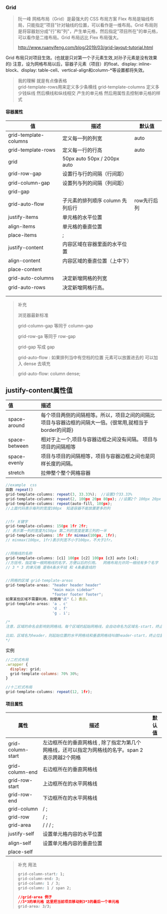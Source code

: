 ### Grid

> 阮一峰
> 网格布局（Grid）是最强大的 CSS 布局方案
> Flex 布局是轴线布局，只能指定"项目"针对轴线的位置，可以看作是一维布局。Grid 布局则是将容器划分成"行"和"列"，产生单元格，然后指定"项目所在"的单元格，可以看作是二维布局。Grid 布局远比 Flex 布局强大。
>
> http://www.ruanyifeng.com/blog/2019/03/grid-layout-tutorial.html

Grid 布局只对项目生效。(也就是只对第一个子元素生效,对孙子元素是没有效果的)
注意，设为网格布局以后，容器子元素（项目）的float、display: inline-block、display: table-cell、vertical-align和column-*等设置都将失效。

>我的理解
>就是有点像表格  
>grid-template-rows用来定义多少条横线
>grid-template-columns 定义多少钱纵线 
>然后横线和纵线相交 产生的单元格 然后用属性去控制单元格的样式

#### 容器属性

| 值                    | 描述                              | 默认值      |
| --------------------- | --------------------------------- | ----------- |
| grid-template-columns | 定义每一列的列宽                  | auto        |
| grid-template-rows    | 定义每一行的行高                  | auto        |
| grid                  | 50px auto 50px / 200px auto       |             |
| grid-row-gap          | 设置行与行的间隔（行间距）        |             |
| grid-column-gap       | 设置列与列的间隔（列间距）        |             |
| grid-gap              | <grid-row-gap> <grid-column-gap>  |             |
| grid-auto-flow        | 子元素的排列顺序  column 先列后行 | row先行后列 |
| justify-items         | 单元格的水平位置                  |             |
| align-items           | 单元格的垂直位置                  |             |
| place-items           | <align-items> <justify-items>;    |             |
| justify-content       | 内容区域在容器里面的水平位置      |             |
| align-content         | 内容区域的垂直位置（上中下）      |             |
| place-content         | <align-content> <justify-content> |             |
| grid-auto-columns     | 决定新增网格的列宽                |             |
| grid-auto-rows        | 决定新增网格行高。                |             |
|                       |                                   |             |
|                       |                                   |             |

> 补充
>
> 浏览器最新标准
>
> grid-column-gap 等同于 column-gap
>
> grid-row-ga 等同于 row-gap
>
> grid-gap 写成  gap
>
> grid-auto-flow : 如果排列当中有空档的位置 元素可以放置进去的 可以加入 dense 去填充
>
> grid-auto-flow: column dense;

## justify-content属性值

| 值            | 描述                                                         |
| :------------ | :----------------------------------------------------------- |
| space-around  | 每个项目两侧的间隔相等。所以，项目之间的间隔比项目与容器边框的间隔大一倍。{很常用,就相当于border的间距} |
| space-between | 相对于上一个,项目与容器边框之间没有间隔。  项目与项目的间隔相等 |
| space-evenly  | 项目与项目的间隔相等，项目与容器边框之间也是同样长度的间隔。 |
| stretch       | 拉伸整个整个网格容器                                         |

```js
//example  css
函数 repeat()
grid-template-columns: repeat(3, 33.33%);  //设置3个33.33%
grid-template-columns: repeat(2, 100px 20px 80px); //设置2个 100px 20px 80px
grid-template-columns: repeat(auto-fill, 100px);
//上面代码表示每列的宽度100px  知道容器不能放置更多的列


//fr 关键字
grid-template-columns: 150px 1fr 2fr;
// 表示第一列的宽度为150px 第二列的宽度是第三列的一半
grid-template-columns: 1fr 1fr minmax(100px, 1fr);
// minmax(100px, 1fr)表示列宽不小于100px，不大于1fr。


//网格线的名称 
grid-template-columns: [c1] 100px [c2] 100px [c3] auto [c4];
//方括号，指定每一根网格线的名字，方便以后的引用。  网格布局允许同一根线有多个名字
// 3 * 3 的单元格 是有4条水平线 和 4条垂直线的


//网格的区域 grid-template-areas
grid-template-areas: "header header header"
                     "main main sidebar"
                     "footer footer footer";
如果某些区域不需要利用，则使用"点"（.）表示。
grid-template-areas: 'a . c'
                     'd . f'
                     'g . i';

/*
注意，区域的命名会影响到网格线。每个区域的起始网格线，会自动命名为区域名-start，终止网格线自动命名为区域名-end。

比如，区域名为header，则起始位置的水平网格线和垂直网格线叫做header-start，终止位置的水平网格线和垂直网格线叫做header-end。
*/

```



实例

````javascript
//二栏式布局
.wrapper {
  display: grid;
  grid-template-columns: 70% 30%;
}

//十二栏式布局
grid-template-columns: repeat(12, 1fr);


````



#### 项目属性

| 属性                              | 描述                                                         | 默认值 |
| ----------------------------- | ------------------------------------------------------------ | ------ |
| grid-column-start | 左边框所在的垂直网格线 , 除了指定为第几个网格线，还可以指定为网格线的名字。span 2 表示跨越2个网格 |        |
| grid-column-end   | 右边框所在的垂直网格线                                       |        |
| grid-row-start    | 上边框所在的水平网格线                                       |        |
| grid-row-end      | 下边框所在的水平网格线                                       |        |
| grid-column       | <start-line> / <end-line>;                                   |        |
| grid-row          | <start-line> / <end-line>;                                   |        |
| grid-area         | <row-start> / <column-start> / <row-end> / <column-end>;     |        |
| justify-self      | 设置单元格内容的水平位置                                     |        |
| align-self        | 设置单元格内容的垂直位置                                     |        |
| place-self        | <align-self> <justify-self>                                  |        |

> 补充 用法
>
> ```css
> grid-column-start: 1;
> grid-column-end: 3;
> grid-column: 1 / 3;
> grid-column: 1 / span 2;
> 
> //grid-area 例子
> //3*3的单元格 这里把当前项目移动到3*3的最后一个单元格
> grid-area: 3/3;
> 
> ```